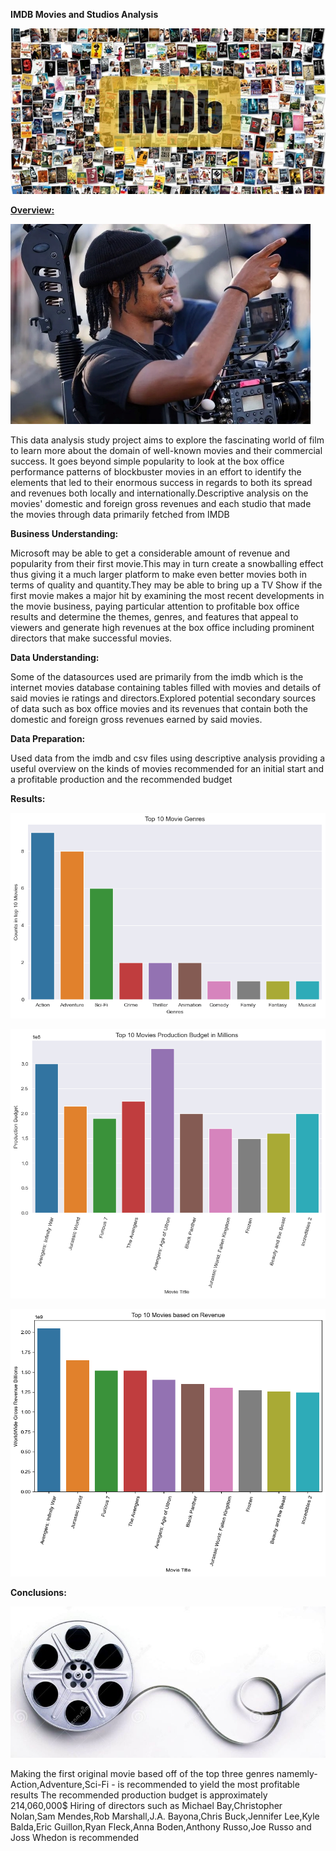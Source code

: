 **IMDB Movies and Studios Analysis**


![img](Images\imdb.jpg)


**<u>Overview:</u>**


![img](Images\Director.jpg)




This data analysis study project aims to explore the fascinating world of film to learn more about the domain of well-known movies and their commercial success. It goes beyond simple popularity to look at the box office performance patterns of blockbuster movies in an effort to identify the elements that led to their enormous success in regards to both its spread and revenues both locally and internationally.Descriptive analysis on the movies' domestic and foreign gross revenues and each studio that made the movies through data primarily fetched from IMDB

**Business Understanding:**


Microsoft may be able to get a considerable amount of revenue and popularity from their first movie.This may in turn create a snowballing effect thus giving it a much larger platform to make even better movies both in terms of quality and quantity.They may be able to bring up a TV Show if the first movie makes a major hit by examining the most recent developments in the movie business, paying particular attention to profitable box office results and determine the themes, genres, and features that appeal to viewers and generate high revenues at the box office including prominent directors that make successful movies.

**Data Understanding:**


Some of the datasources used are primarily from the imdb which is the internet movies database containing tables filled with movies and details of said movies ie ratings and directors.Explored potential secondary sources of data such as box office movies and its revenues that contain both the domestic and foreign gross revenues earned by said movies.

**Data Preparation:**


Used data from the imdb and csv files using descriptive analysis providing a useful overview on the kinds of movies recommended for an initial start and a profitable production and the recommended budget

**Results:**


![Alt text](Images\genre_graph.png)


![Alt text](Images\production_budget_graph.png)


![Alt text](Images\revenue_graph.png)



**Conclusions:**

![img](Images/movie-film-jpg.jpg)


Making the first original movie based off of the top three genres namemly- Action,Adventure,Sci-Fi - is recommended to yield the most profitable results
The recommended production budget is approximately 214,060,000$ 
Hiring of directors such as Michael Bay,Christopher Nolan,Sam Mendes,Rob Marshall,J.A. Bayona,Chris Buck,Jennifer Lee,Kyle Balda,Eric Guillon,Ryan Fleck,Anna Boden,Anthony Russo,Joe Russo and Joss Whedon is recommended 
